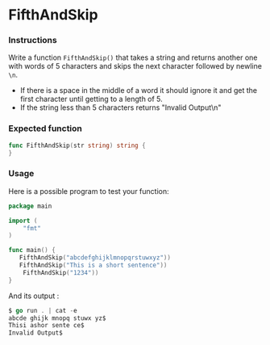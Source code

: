 # FifthAndSkip

### Instructions

Write a function `FifthAndSkip()` that takes a string and returns another one with words of 5 characters and skips the next character followed by newline `\n`. 

- If there is a space in the middle of a word it should ignore it and get the first character until getting to a length of 5.
- If the string less than 5 characters returns "Invalid Output\n"

### Expected function

```go
func FifthAndSkip(str string) string {
}
```

### Usage

Here is a possible program to test your function:

```go
package main

import (
	"fmt"
)

func main() {
   FifthAndSkip("abcdefghijklmnopqrstuwxyz"))
   FifthAndSkip("This is a short sentence"))
    FifthAndSkip("1234"))
}
```

And its output :

```go
$ go run . | cat -e
abcde ghijk mnopq stuwx yz$
Thisi ashor sente ce$
Invalid Output$
```
